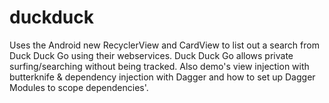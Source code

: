 duckduck
========

Uses the Android new RecyclerView and CardView to list out a search from Duck Duck Go using their webservices.  Duck Duck Go allows private surfing/searching without being tracked.  Also demo's view injection with butterknife & dependency injection with Dagger and how to set up Dagger Modules to scope dependencies'. 
